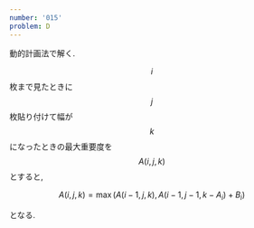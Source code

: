 ```yaml
---
number: '015'
problem: D
---
```

動的計画法で解く.

$$ i $$ 枚まで見たときに $$ j $$ 枚貼り付けて幅が $$ k $$ になったときの最大重要度を $$ A(i, j, k) $$ とすると,

$$
A(i, j, k) = \max(A(i-1, j, k), A(i-1, j-1, k-A_i) + B_i)
$$

となる.

